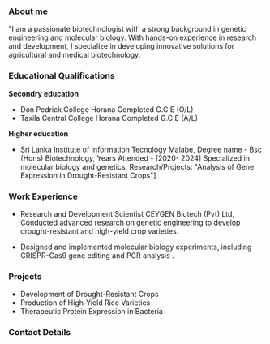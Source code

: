 ### About me
"I am a passionate biotechnologist with a strong background in genetic engineering and molecular biology. With hands-on experience in research and development, I specialize in developing innovative solutions for agricultural and medical biotechnology.

### Educational Qualifications
**Secondry education**
- Don Pedrick College Horana Completed G.C.E (O/L)
- Taxila Central College Horana Completed G.C.E (A/L)

**Higher  education**
- Sri Lanka Institute of Information Tecnology Malabe, Degree name - Bsc (Hons) Biotechnology, Years Attended - [2020- 2024] Specialized in molecular biology and genetics.
Research/Projects: "Analysis of Gene Expression in Drought-Resistant Crops"]

### Work Experience
- Research and Development Scientist CEYGEN Biotech (Pvt) Ltd, Conducted advanced research on genetic engineering to develop drought-resistant and high-yield crop varieties.

- Designed and implemented molecular biology experiments, including CRISPR-Cas9 gene editing and PCR analysis .

### Projects
- Development of Drought-Resistant Crops
- Production of High-Yield Rice Varieties
- Therapeutic Protein Expression in Bacteria

### Contact Details
